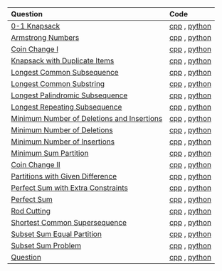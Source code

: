 | Question                                                                                                                              | Code                                                                 |
| :------------------------------------------------------------------------------------------------------------------------------------ | :------------------------------------------------------------------- |
| [0-1 Knapsack](https://www.geeksforgeeks.org/problems/0-1-knapsack-problem0945/1)                                                     | [cpp](./0-1-knapsack-problem.cpp) , [python](./0-1-knapsack.py)      |
| [Armstrong Numbers](https://www.geeksforgeeks.org/problems/armstrong-numbers2727/1)                                                   | [cpp](./armstrong-numbers.cpp) , [python](./armstrong-numbers.py)    |
| [Coin Change I](https://www.geeksforgeeks.org/problems/coin-change2448/1)                                                             | [cpp](./coin-change-1.cpp) , [python]()                              |
| [Knapsack with Duplicate Items](https://www.geeksforgeeks.org/problems/knapsack-with-duplicate-items4201/1)                           | [cpp](./knapsack-with-duplicate-items.cpp) , [python]()              |
| [Longest Common Subsequence](https://www.geeksforgeeks.org/problems/longest-common-subsequence-1587115620/1)                          | [cpp](./longest-common-subsequence.cpp) , [python]()                 |
| [Longest Common Substring](https://www.geeksforgeeks.org/problems/longest-common-substring1452/1)                                     | [cpp](./longest-common-substring.cpp) , [python]()                   |
| [Longest Palindromic Subsequence](https://www.geeksforgeeks.org/problems/longest-palindromic-subsequence-1612327878/1)                | [cpp](./longest-palindromic-subsequence.cpp) , [python]()            |
| [Longest Repeating Subsequence](https://www.geeksforgeeks.org/problems/longest-repeating-subsequence2004/1)                           | [cpp](./longest-repeating-subsequence.cpp) , [python]()              |
| [Minimum Number of Deletions and Insertions](https://www.geeksforgeeks.org/problems/minimum-number-of-deletions-and-insertions0209/1) | [cpp](./minimum-number-of-deletions-and-insertions.cpp) , [python]() |
| [Minimum Number of Deletions](https://www.geeksforgeeks.org/problems/minimum-number-of-deletions4610/1)                               | [cpp](./minimum-number-of-deletions.cpp) , [python]()                |
| [Minimum Number of Insertions](https://www.geeksforgeeks.org/problems/form-a-palindrome2544/1)                                        | [cpp](./minimum-number-of-insertions.cpp) , [python]()               |
| [Minimum Sum Partition](https://www.geeksforgeeks.org/problems/minimum-sum-partition3317/1)                                           | [cpp](./minimum-sum-partition.cpp) , [python]()                      |
| [Coin Change II ](https://www.geeksforgeeks.org/problems/number-of-coins1824/1)                                                       | [cpp](<./number-of-coins-(coin-change-2).cpp>) , [python]()          |
| [Partitions with Given Difference ](https://practice.geeksforgeeks.org/problems/partitions-with-given-difference/1)                   | [cpp](./partitions-with-given-difference.cpp) , [python]()           |
| [Perfect Sum with Extra Constraints ](https://www.geeksforgeeks.org/problems/perfect-sum-problem5633/1)                               | [cpp](./perfect-sum-with-extra-constraints.cpp) , [python]()         |
| [Perfect Sum ](https://www.geeksforgeeks.org/problems/perfect-sum-problem5633/1)                                                      | [cpp](./perfect-sum.cpp) , [python]()                                |
| [Rod Cutting ](https://www.geeksforgeeks.org/problems/rod-cutting0840/1)                                                              | [cpp](./rod-cutting.cpp) , [python]()                                |
| [Shortest Common Supersequence ](https://www.geeksforgeeks.org/problems/shortest-common-supersequence0322/1)                          | [cpp](./shortest-common-supersequence.cpp) , [python]()              |
| [Subset Sum Equal Partition ](https://www.geeksforgeeks.org/problems/subset-sum-problem2014/1)                                        | [cpp](./subset-sum-equal-partition.cpp) , [python]()                 |
| [Subset Sum Problem ](https://www.geeksforgeeks.org/problems/subset-sum-problem-1611555638/1)                                         | [cpp](./subset-sum-problem.cpp) , [python]()                         |
| [Question ]()                                                                                                                         | [cpp]() , [python]()                                                 |
